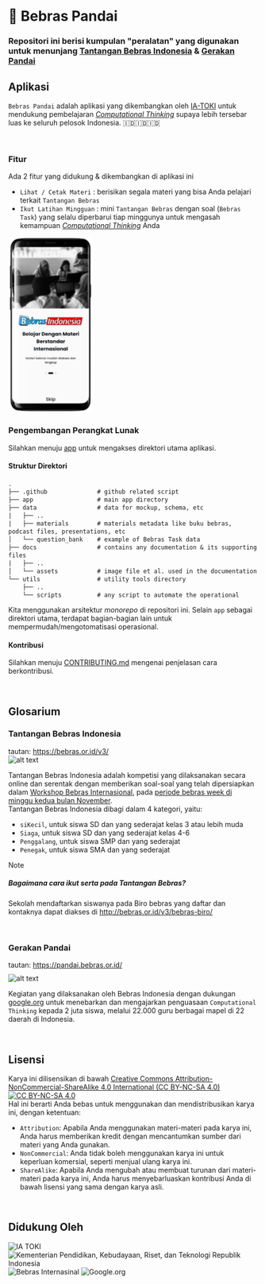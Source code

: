 # 🦫 Bebras Pandai

### Repositori ini berisi kumpulan "peralatan" yang digunakan untuk menunjang [Tantangan Bebras Indonesia](#tantangan-bebras-indonesia) & [Gerakan Pandai](#gerakan-pandai)

## Aplikasi
`Bebras Pandai` adalah aplikasi yang dikembangkan oleh [IA-TOKI](https://alumni.toki.id/category/ikatan-alumni/) untuk mendukung pembelajaran *[Computational Thinking](https://www.cs.cmu.edu/~15110-s13/Wing06-ct.pdf)* supaya lebih tersebar luas ke seluruh pelosok Indonesia. 🇮🇩🇮🇩🇮🇩

<a href="https://play.google.com/apps/testing/com.toki.bebras_pandai" style="margin-left:-11px"><img alt="" src="https://play.google.com/intl/en_us/badges/static/images/badges/en_badge_web_generic.png" style="width:200px"></a><br />
<!-- <a href=''><img alt="" src="https://user-images.githubusercontent.com/24459435/172480740-d70aff84-fcb6-4f4a-bbd1-a3e2fa58f3a9.svg" style="width:165px"></a> -->


### Fitur
Ada 2 fitur yang didukung & dikembangkan di aplikasi ini
- `Lihat / Cetak Materi` : berisikan segala materi yang bisa Anda pelajari terkait `Tantangan Bebras`
- `Ikut Latihan Mingguan` : mini `Tantangan Bebras` dengan soal (`Bebras Task`) yang selalu diperbarui tiap minggunya untuk mengasah kemampuan *[Computational Thinking](https://www.cs.cmu.edu/~15110-s13/Wing06-ct.pdf)* Anda

<a><img alt="" src="docs/assets/bebras-app-demo-removebg-preview.png" style=" width:170px"></a>

### Pengembangan Perangkat Lunak

Silahkan menuju [app](app) untuk mengakses direktori utama aplikasi.

#### Struktur Direktori
```
.
├── .github              # github related script
├── app                  # main app directory
├── data                 # data for mockup, schema, etc
|   ├── ..
|   ├── materials        # materials metadata like buku bebras, podcast files, presentations, etc
│   └── question_bank    # example of Bebras Task data
├── docs                 # contains any documentation & its supporting files
|   ├── ..
│   └── assets           # image file et al. used in the documentation
└── utils                # utility tools directory
    ├── ..
    └── scripts          # any script to automate the operational
```
Kita menggunakan arsitektur *monorepo* di repositori ini. Selain `app` sebagai direktori utama, terdapat bagian-bagian lain untuk mempermudah/mengotomatisasi operasional.

#### Kontribusi
Silahkan menuju [CONTRIBUTING.md](docs/CONTRIBUTING.md) mengenai penjelasan cara berkontribusi.

<!--
<a href = "https://github.com/ia-toki/bebras-pandai/graphs/contributors">
    <img src = "https://contrib.rocks/image?repo=ia-toki/bebras-pandai"/>
</a>
-->

<br>

## Glosarium

### Tantangan Bebras Indonesia
tautan: https://bebras.or.id/v3/ \
<img src="https://pandai.bebras.or.id/img/bebrasIndo.039c5a0c.png" alt="alt text" width=170>

Tantangan Bebras Indonesia adalah kompetisi yang dilaksanakan secara online dan serentak dengan memberikan soal-soal yang telah dipersiapkan dalam [Workshop Bebras Internasional](https://www.bebras.org/workshops.html), pada <ins>periode bebras week di minggu kedua bulan November</ins>. \
Tantangan Bebras Indonesia dibagi dalam 4 kategori, yaitu:
- `siKecil`, untuk siswa SD dan yang sederajat kelas 3 atau lebih muda
- `Siaga`, untuk siswa SD dan yang sederajat kelas 4-6
- `Penggalang`, untuk siswa SMP dan yang sederajat
- `Penegak`, untuk siswa SMA dan yang sederajat

> [!NOTE]
> ##### Bagaimana cara ikut serta pada Tantangan Bebras?
> Sekolah mendaftarkan siswanya pada Biro bebras yang daftar dan kontaknya dapat diakses di http://bebras.or.id/v3/bebras-biro/

<br>

### Gerakan Pandai
tautan: https://pandai.bebras.or.id/ \
<img src="https://pandai.bebras.or.id/img/logogerpan.a2d95a8f.png" alt="alt text" style="margin-top:10px; width:150px">

Kegiatan yang dilaksanakan oleh Bebras Indonesia dengan dukungan [google.org](https://www.google.org/) untuk menebarkan dan mengajarkan penguasaan `Computational Thinking` kepada 2 juta siswa, melalui 22.000 guru berbagai mapel di 22 daerah di Indonesia.

<br>

## Lisensi
Karya ini dilisensikan di bawah [Creative Commons Attribution-NonCommercial-ShareAlike 4.0 International (CC BY-NC-SA 4.0)](https://creativecommons.org/licenses/by-nc-sa/4.0/) \
[![CC BY-NC-SA 4.0](https://licensebuttons.net/i/l/by-nc-sa/transparent/99/99/99/88x31.png)](https://creativecommons.org/licenses/by-nc-sa/4.0/) \
Hal ini berarti Anda bebas untuk menggunakan dan mendistribusikan karya ini, dengan ketentuan:
- `Attribution`: Apabila Anda menggunakan materi-materi pada karya ini, Anda harus memberikan kredit dengan mencantumkan sumber dari materi yang Anda gunakan.
- `NonCommercial`: Anda tidak boleh menggunakan karya ini untuk keperluan komersial, seperti menjual ulang karya ini.
- `ShareAlike`: Apabila Anda mengubah atau membuat turunan dari materi-materi pada karya ini, Anda harus menyebarluaskan kontribusi Anda di bawah lisensi yang sama dengan karya asli.

<br>

## Didukung Oleh

<img src="https://avatars.githubusercontent.com/u/11017218" alt="IA TOKI" width=60>

<img src="https://upload.wikimedia.org/wikipedia/commons/thumb/9/9c/Logo_of_Ministry_of_Education_and_Culture_of_Republic_of_Indonesia.svg/800px-Logo_of_Ministry_of_Education_and_Culture_of_Republic_of_Indonesia.svg.png" alt="Kementerian Pendidikan, Kebudayaan, Riset, dan Teknologi Republik Indonesia" width=60>

<img src="https://www.bebras.org/sites/all/themes/bebrasorgtheme/img/vu-logo.png" alt="Bebras Internasinal" width=60>

<img src="https://upload.wikimedia.org/wikipedia/commons/thumb/d/d2/Google_org_logo.svg/1260px-Google_org_logo.svg.png" alt="Google.org" width=130>
